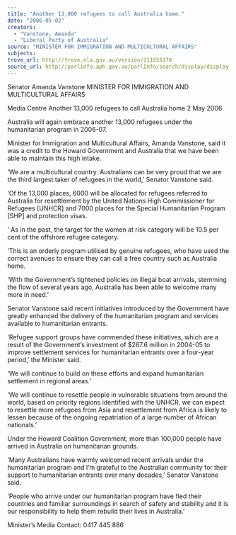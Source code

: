 ```yaml
---
title: "Another 13,000 refugees to call Australia home."
date: "2006-05-02"
creators:
  - "Vanstone, Amanda"
  - "Liberal Party of Australia"
source: "MINISTER FOR IMMIGRATION AND MULTICULTURAL AFFAIRS"
subjects:
trove_url: http://trove.nla.gov.au/version/211555370
source_url: http://parlinfo.aph.gov.au/parlInfo/search/display/display.w3p;query=Id%3A%22media/pressrel/W6IJ6%22
---
```


 

 Senator Amanda Vanstone   MINISTER FOR IMMIGRATION AND MULTICULTURAL AFFAIRS 

 

 Media Centre  Another 13,000 refugees to call  Australia home  2 May 2006 

 Australia will again embrace another 13,000 refugees under the  humanitarian program in 2006-07. 

 Minister for Immigration and Multicultural Affairs, Amanda  Vanstone, said it was a credit to the Howard Government and  Australia that we have been able to maintain this high intake. 

 ‘We are a multicultural country. Australians can be very proud that  we are the third largest taker of refugees in the world,’ Senator  Vanstone said. 

 ‘Of the 13,000 places, 6000 will be allocated for refugees referred to  Australia for resettlement by the United Nations High Commissioner  for Refugees [UNHCR] and 7000 places for the Special Humanitarian  Program [SHP] and protection visas.   

 ‘ As in the past, the target for the women at risk category will be  10.5 per cent of the offshore refugee category. 

 ‘This is an orderly program utilised by genuine refugees, who have  used the correct avenues to ensure they can call a free country such  as Australia home. 

 ‘With the Government’s tightened policies on illegal boat arrivals,  stemming the flow of several years ago, Australia has been able to  welcome many more in need.’  

 Senator Vanstone said recent initiatives introduced by the  Government have greatly enhanced the delivery of the  humanitarian program and services available to humanitarian  entrants. 

 ‘Refugee support groups have commended these initiatives, which  are a result of the Government’s investment of $267.6 million in  2004-05 to improve settlement services for humanitarian entrants  over a four-year period,’ the Minister said. 

 ‘We will continue to build on these efforts and expand humanitarian  settlement in regional areas.’ 

 ‘We will continue to resettle people in vulnerable situations from  around the world, based on priority regions identified with the  UNHCR, we can expect to resettle more refugees from Asia and  resettlement from Africa is likely to lessen because of the ongoing  repatriation of a large number of African nationals.’ 

 Under the Howard Coalition Government, more than 100,000 people  have arrived in Australia on humanitarian grounds. 

 ‘Many Australians have warmly welcomed recent arrivals under the  humanitarian program and I’m grateful to the Australian community  for their support to humanitarian entrants over many decades,’  Senator Vanstone said. 

 ‘People who arrive under our humanitarian program have fled their  countries and familiar surroundings in search of safety and stability  and it is our responsibility to help them rebuild their lives in  Australia.’ 

 Minister’s Media Contact: 0417 445 886 

 

 

